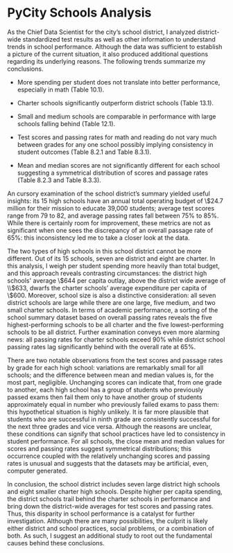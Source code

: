 # PyCity Schools Analysis

As the Chief Data Scientist for the city’s school district, I analyzed district-wide standardized test results as well as other information to understand trends in school performance.  Although the data was sufficient to establish a picture of the current situation, it also produced additional questions regarding its underlying reasons.  The following trends summarize my conclusions.

-	More spending per student does not translate into better performance, especially in math (Table 10.1).

-	Charter schools significantly outperform district schools (Table 13.1).  

-	Small and medium schools are comparable in performance with large schools falling behind (Table 12.1).

-	Test scores and passing rates for math and reading do not vary much between grades for any one school possibly implying consistency in student outcomes (Table 8.2.1 and Table 8.3.1).

-	Mean and median scores are not significantly different for each school suggesting a symmetrical distribution of scores and passage rates (Table 8.2.3 and Table 8.3.3).

An cursory examination of the school district’s summary yielded useful insights: its 15 high schools have an annual total operating budget of \\$24.7 million for their mission to educate 39,000 students; average test scores range from 79 to 82, and average passing rates fall between 75\% to 85\%.  While there is certainly room for improvement, these metrics are not as significant when one sees the discrepancy of an overall passage rate of 65\%: this inconsistency led me to take a closer look at the data.

The two types of high schools in this school district cannot be more different.  Out of its 15 schools, seven are district and eight are charter.  In this analysis, I weigh per student spending more heavily than total budget, and this approach reveals contrasting circumstances:  the district high schools' average \\$644 per capita outlay, above the district wide average of \\$633, dwarfs the charter schools’ average expenditure per capita of \\$600.  Moreover, school size is also a distinctive consideration: all seven district schools are large while there are one large, five medium, and two small charter schools.  In terms of academic performance, a sorting of the school summary dataset based on overall passing rates reveals the five highest-performing schools to be all charter and the five lowest-performing schools to be all district.  Further examination conveys even more alarming news: all passing rates for charter schools exceed 90\% while district school passing rates lag significantly behind with the overall rate at 65\%.

There are two notable observations from the test scores and passage rates by grade for each high school: variations are remarkably small for all schools; and the difference between mean and median values is, for the most part, negligible.  Unchanging scores can indicate that, from one grade to another, each high school has a group of students who previously passed exams then fail them only to have another group of students approximately equal in number who previously failed exams to pass them: this hypothetical situation is highly unlikely.  It is far more plausible that students who are successful in ninth grade are consistently successful for the next three grades and vice versa.  Although the reasons are unclear, these conditions can signify that school practices have led to consistency in student performance.  For all schools, the close mean and median values for scores and passing rates suggest symmetrical distributions; this occurrence coupled with the relatively unchanging scores and passing rates is unusual and suggests that the datasets may be artificial, even, computer generated.

In conclusion, the school district includes seven large district high schools and eight smaller charter high schools.  Despite higher per capita spending, the district schools trail behind the charter schools in performance and bring down the district-wide averages for test scores and passing rates.  Thus, this disparity in school performance is a catalyst for further investigation.  Although there are many possibilities, the culprit is likely either district and school practices, social problems, or a combination of both.  As such, I suggest an additional study to root out the fundamental causes behind these conclusions.


